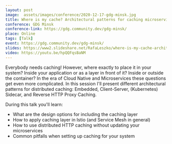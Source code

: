 ```yaml
---
layout: post
image:  assets/images/conference/2020-12-17-gdg-minsk.jpg
title: Where is my cache? Architectural patterns for caching microservices
conference: GDG Minsk
conference-link: https://gdg.community.dev/gdg-minsk/
place: Online
tags: [Talk]
event: https://gdg.community.dev/gdg-minsk/
slides: https://www2.slideshare.net/RafaLeszko/where-is-my-cache-architectural-patterns-for-caching-microservices-by-example-239728254
video: https://youtu.be/hpQQFqsBaNM
---
```


Everybody needs caching! However, where exactly to place it in your system? Inside your application or as a layer in front of it? Inside or outside the container? In the era of Cloud Native and Microservices these questions get even more complicated. In this session I'll present different architectural patterns for distributed caching: Embedded, Client-Server, (Kubernetes) Sidecar, and Reverse HTTP Proxy Caching.

During this talk you'll learn:
- What are the design options for including the caching layer
- How to apply caching layer in Istio (and Service Mesh in general)
- How to use distributed HTTP caching without updating your microservices
- Common pitfalls when setting up caching for your system
